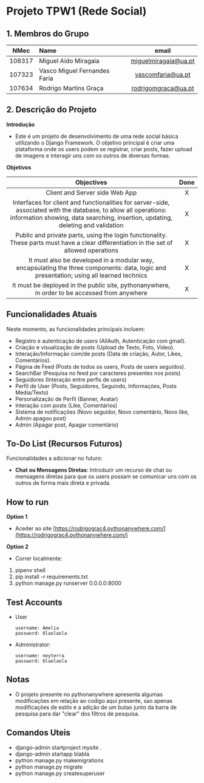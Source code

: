 # Projeto TPW1 (Rede Social)

## 1. Membros do Grupo

| NMec | Name | email | 
|:---: |:---|:---:|
| 108317 | Miguel Aido Miragaia          | [miguelmiragaia@ua.pt](https://github.com/Miragaia)      |
| 107323 | Vasco Miguel Fernandes Faria  | [vascomfaria@ua.pt](https://github.com/Vasco-Faria)      |
| 107634 | Rodrigo Martins Graça         | [rodrigomgraca@ua.pt](https://github.com/rodrigograc4)   |

## 2. Descrição do Projeto
**Introdução**
- Este é um projeto de desenvolvimento de uma rede social básica utilizando o Django Framework. O objetivo principal é criar uma plataforma onde os users podem se registrar, criar posts, fazer upload de imagens e interagir uns com os outros de diversas formas.

**Objetivos**

| Objectives | Done |
|:---: |:---:|
| Client and Server side Web App| X |
| Interfaces for client and functionalities for server-side, associated with the database, to allow all operations: information showing, data searching, insertion, updating, deleting and validation| X |
| Public and private parts, using the login functionality. These parts must have a clear differentiation in the set of allowed operations| X |
| It must also be developed in a modular way, encapsulating the three components: data, logic and presentation; using all learned technics | X |
| It must be deployed in the public site, pythonanywhere, in order to be accessed from anywhere | X |

## Funcionalidades Atuais

Neste momento, as funcionalidades principais incluem:
- Registro e autenticação de users (AllAuth, Autenticação com gmail).
- Criação e visualização de posts (Upload de Texto, Foto, Video).
- Interação/Informação com/de posts (Data de criação, Autor, Likes, Comentários).
- Página de Feed (Posts de todos os users, Posts de users seguidos).
- SearchBar (Pesquisa no feed por caracteres presentes nos posts)
- Seguidores (Interação entre perfis de users)
- Perfil de User (Posts, Seguidores, Seguindo, Informações, Posts Media/Texto)
- Personalização de Perfil (Banner, Avatar)
- Interação com posts (Like, Comentários)
- Sistema de notificações (Novo seguidor, Novo comentário, Novo like, Admin apagou post)
- Admin (Apagar post, Apagar comentário)


## To-Do List (Recursos Futuros)

Funcionalidades a adicionar no futuro:
- **Chat ou Mensagens Diretas**: Introduzir um recurso de chat ou mensagens diretas para que os users possam se comunicar uns com os outros de forma mais direta e privada.

## How to run
**Option 1**
- Aceder ao site [https://rodrigograc4.pythonanywhere.com/](https://rodrigograc4.pythonanywhere.com/)

**Option 2**
- Correr localmente:
1. pipenv shell
2. pip install -r requirements.txt
3. python manage.py runserver 0.0.0.0:8000

## Test Accounts
- User
    ```
    username: Amelia
    password: Olaolaola
    ```

- Administrator:
    ```
    username: neyterra
    password: Olaolaola
    ```

## Notas
- O projeto presente no pythonanywhere apresenta algumas modificações em relação ao codigo aqui presente, sao apenas modificações de estilo e a adição de um butao junto da barra de pesquisa para dar "clear" dos filtros de pesquisa.

## Comandos Uteis
- django-admin startproject mysite .
- django-admin startapp blabla 
- python manage.py makemigrations
- python manage.py migrate
- python manage.py createsuperuser